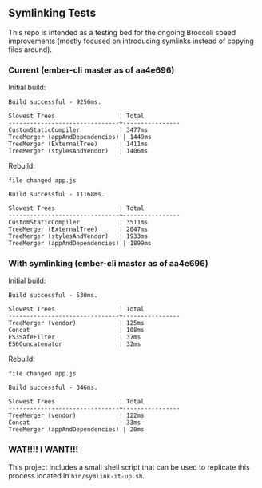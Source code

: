## Symlinking Tests

This repo is intended as a testing bed for the ongoing Broccoli speed improvements (mostly focused
on introducing symlinks instead of copying files around).

### Current (ember-cli master as of aa4e696)

Initial build:

```
Build successful - 9256ms.

Slowest Trees                  | Total
-------------------------------+----------------
CustomStaticCompiler           | 3477ms
TreeMerger (appAndDependencies) | 1449ms
TreeMerger (ExternalTree)      | 1411ms
TreeMerger (stylesAndVendor)   | 1406ms
```

Rebuild:

```
file changed app.js

Build successful - 11168ms.

Slowest Trees                  | Total
-------------------------------+----------------
CustomStaticCompiler           | 3511ms
TreeMerger (ExternalTree)      | 2047ms
TreeMerger (stylesAndVendor)   | 1933ms
TreeMerger (appAndDependencies) | 1899ms
```

### With symlinking (ember-cli master as of aa4e696)

Initial build:

```
Build successful - 530ms.

Slowest Trees                  | Total
-------------------------------+----------------
TreeMerger (vendor)            | 125ms
Concat                         | 108ms
ES3SafeFilter                  | 37ms
ES6Concatenator                | 32ms
```

Rebuild:

```
file changed app.js

Build successful - 346ms.

Slowest Trees                  | Total
-------------------------------+----------------
TreeMerger (vendor)            | 122ms
Concat                         | 33ms
TreeMerger (appAndDependencies) | 20ms
```

### WAT!!!! I WANT!!!

This project includes a small shell script that can be used to replicate this process
located in `bin/symlink-it-up.sh`.
